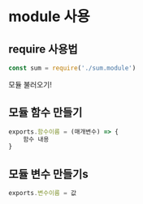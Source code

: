 # module 사용

## require 사용법

```js
const sum = require('./sum.module')
```
모듈 불러오기! <br>

## 모듈 함수 만들기

``` js
exports.함수이름 = (매개변수) => {
    함수 내용
}
```

## 모듈 변수 만들기s
``` js
exports.변수이름 = 값
```
